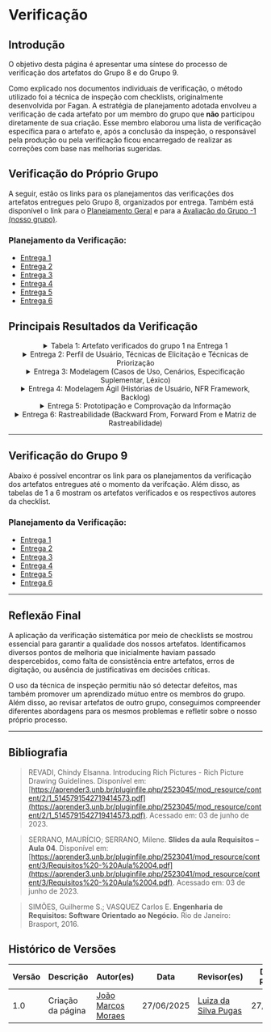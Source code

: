 # Verificação

## Introdução

O objetivo desta página é apresentar uma síntese do processo de verificação dos artefatos do Grupo 8 e do Grupo 9.

Como explicado nos documentos individuais de verificação, o método utilizado foi a técnica de inspeção com checklists, originalmente desenvolvida por Fagan. A estratégia de planejamento adotada envolveu a verificação de cada artefato por um membro do grupo que **não** participou diretamente de sua criação. Esse membro elaborou uma lista de verificação específica para o artefato e, após a conclusão da inspeção, o responsável pela produção ou pela verificação ficou encarregado de realizar as correções com base nas melhorias sugeridas.

## Verificação do Próprio Grupo

A seguir, estão os links para os planejamentos das verificações dos artefatos entregues pelo Grupo 8, organizados por entrega. Também está disponível o link para o [Planejamento Geral](../../docs/verificacao/) e para a [Avaliação do Grupo -1 (nosso grupo)](../verificacao/grupo/avaliacao-1.md).

### Planejamento da Verificação:

- [Entrega 1](../../docs/verificacao/grupo/entrega01/entrega01grupo.md)
- [Entrega 2](../../docs/verificacao/grupo/entrega02/entrega02grupo.md)
- [Entrega 3](../../docs/verificacao/grupo/entrega03/entrega03grupo.md)
- [Entrega 4](../../docs/verificacao/grupo/entrega04/entrega04grupo.md)
- [Entrega 5](../../docs/verificacao/grupo/entrega06/entrega06grupo.md)
- [Entrega 6](../../docs/verificacao/grupo/entrega05/entrega05grupo.md)

## Principais Resultados da Verificação

<center>

<details>
    <summary> Tabela 1: Artefato verificados do grupo 1 na Entrega 1</summary>
    <table>
  <tr>
    <th>Artefato</th>
    <th>Autor</th>
    <th>Correções</th>
    <th>Revisor(es)</th>
  </tr>
  <tr>
    <td><a href="../../verificacao/grupo2/entrega1/rich-picture">Rich Picture</a></td>
    <td><a href="https://github.com/BrzGab">Gabriel Lopes</a></td>
    <td><a>Melhorias no alinhamento do diagrama e inclusão dos Rich Pictures de todos os integrates do grupo junto com um video de validação do Rich Picture com o Usuario</a></td>
    <td><a href="https://github.com/JJOAOMARCOSS">João Marcos</a></td>
  </tr>
</table>
<font>Fonte: <a href='https://github.com/JJOAOMARCOSS'>João Marcos</a></font>
</details>

<details>
    <summary>Entrega 2: Perfil de Usuário, Técnicas de Elicitação e Técnicas de Priorização</summary>
    <table>
      <tr>
        <th>Artefato</th>
        <th>Autor</th>
        <th>Correções</th>
        <th>Revisor(es)</th>
      </tr>
      <tr>
        <td>Perfil de Usuário</td>
        <td>Luiza da Silva Pugas</td>
        <td>Correções na formatação dos perfis e clareza nas descrições</td>
        <td>João Marcos</td>
      </tr>
      <tr>
        <td>Técnicas de Elicitação</td>
        <td>Gabriel Lopes</td>
        <td>Padronização textual e acréscimo de justificativas para técnicas</td>
        <td>Artur Mendonça</td>
      </tr>
      <tr>
        <td>Técnicas de Priorização</td>
        <td>Lucas Mendonça</td>
        <td>Revisão de conteúdo e validação com o restante do grupo</td>
        <td>Karoline Luz</td>
      </tr>
    </table>
    <font>Fonte: <a href='https://github.com/JJOAOMARCOSS'>João Marcos</a></font>
</details>

<details>
    <summary>Entrega 3: Modelagem (Casos de Uso, Cenários, Especificação Suplementar, Léxico)</summary>
    <table>
      <tr>
        <th>Artefato</th>
        <th>Autor</th>
        <th>Correções</th>
        <th>Revisor(es)</th>
      </tr>
      <tr>
        <td>Casos de Uso</td>
        <td>Artur Mendonça</td>
        <td>Ajustes em fluxos alternativos e nomenclaturas</td>
        <td>Gabriel Lopes</td>
      </tr>
      <tr>
        <td>Cenários</td>
        <td>João Marcos</td>
        <td>Correção de ortografia e padronização dos títulos</td>
        <td>Luiza da Silva Pugas</td>
      </tr>
      <tr>
        <td>Especificação Suplementar</td>
        <td>Karoline Luz</td>
        <td>Melhorias nos requisitos não-funcionais e inclusão de justificativas</td>
        <td>Lucas Mendonça</td>
      </tr>
      <tr>
        <td>Léxico</td>
        <td>Luiza da Silva Pugas</td>
        <td>Reorganização e padronização dos termos</td>
        <td>João Marcos</td>
      </tr>
    </table>
    <font>Fonte: <a href='https://github.com/JJOAOMARCOSS'>João Marcos</a></font>
</details>

<details>
    <summary>Entrega 4: Modelagem Ágil (Histórias de Usuário, NFR Framework, Backlog)</summary>
    <table>
      <tr>
        <th>Artefato</th>
        <th>Autor</th>
        <th>Correções</th>
        <th>Revisor(es)</th>
      </tr>
      <tr>
        <td>Histórias de Usuário</td>
        <td>Lucas Mendonça</td>
        <td>Reformulação das histórias para alinhamento com as personas</td>
        <td>Artur Mendonça</td>
      </tr>
      <tr>
        <td>NFR Framework</td>
        <td>João Marcos</td>
        <td>Melhoria nas análises e justificativas dos atributos FURPS+</td>
        <td>Luiza da Silva Pugas</td>
      </tr>
      <tr>
        <td>Backlog</td>
        <td>Gabriel Lopes</td>
        <td>Reorganização dos épicos e user stories com maior clareza</td>
        <td>Karoline Luz</td>
      </tr>
    </table>
    <font>Fonte: <a href='https://github.com/JJOAOMARCOSS'>João Marcos</a></font>
</details>

<details>
    <summary>Entrega 5: Prototipação e Comprovação da Informação</summary>
    <table>
      <tr>
        <th>Artefato</th>
        <th>Autor</th>
        <th>Correções</th>
        <th>Revisor(es)</th>
      </tr>
      <tr>
        <td>Protótipo</td>
        <td>Karoline Luz</td>
        <td>Revisão de acessibilidade, contraste e fidelidade visual</td>
        <td>João Marcos</td>
      </tr>
      <tr>
        <td>Comprovação de Informação</td>
        <td>Ana Victória</td>
        <td>Inclusão de justificativas e referências dos dados levantados</td>
        <td>Luiza da Silva Pugas</td>
      </tr>
    </table>
    <font>Fonte: <a href='https://github.com/JJOAOMARCOSS'>João Marcos</a></font>
</details>

<details>
    <summary>Entrega 6: Rastreabilidade (Backward From, Forward From e Matriz de Rastreabilidade)</summary>
    <table>
      <tr>
        <th>Artefato</th>
        <th>Autor</th>
        <th>Correções</th>
        <th>Revisor(es)</th>
      </tr>
      <tr>
        <td>Backward From</td>
        <td>Artur Mendonça</td>
        <td>Revisão de ligações entre requisitos e artefatos de origem</td>
        <td>Lucas Mendonça</td>
      </tr>
      <tr>
        <td>Forward From</td>
        <td>Gabriel Lopes</td>
        <td>Ajustes de vinculações inconsistentes entre requisitos e artefatos futuros</td>
        <td>Karoline Luz</td>
      </tr>
      <tr>
        <td>Matriz de Rastreabilidade</td>
        <td>João Marcos</td>
        <td>Revisão geral da coerência entre todos os requisitos e artefatos</td>
        <td>Luiza da Silva Pugas</td>
      </tr>
    </table>
    <font>Fonte: <a href='https://github.com/JJOAOMARCOSS'>João Marcos</a></font>
</details>

</center>

---

## Verificação do Grupo 9

Abaixo é possível encontrar os link para os planejamentos da verificação dos artefatos entregues até o momento da verifcação. Além disso, as tabelas de 1 a 6 mostram os artefatos verificados e os respectivos autores da checklist.

### Planejamento da Verificação:

- [Entrega 1](../../docs/verificacao/grupo/entrega01/entrega01grupo+1.md)
- [Entrega 2](../../docs/verificacao/grupo/entrega02/entrega02grupo+1.md)
- [Entrega 3](../../docs/verificacao/grupo/entrega03/entrega03grupo+1.md)
- [Entrega 4](../../docs/verificacao/grupo/entrega04/entrega04grupo+1.md)
- [Entrega 5](../../docs/verificacao/grupo/entrega06/entrega06grupo+1.md)
- [Entrega 6](../../docs/verificacao/grupo/entrega05/entrega05grupo+1.md)

---

## Reflexão Final

A aplicação da verificação sistemática por meio de checklists se mostrou essencial para garantir a qualidade dos nossos artefatos. Identificamos diversos pontos de melhoria que inicialmente haviam passado despercebidos, como falta de consistência entre artefatos, erros de digitação, ou ausência de justificativas em decisões críticas.

O uso da técnica de inspeção permitiu não só detectar defeitos, mas também promover um aprendizado mútuo entre os membros do grupo. Além disso, ao revisar artefatos de outro grupo, conseguimos compreender diferentes abordagens para os mesmos problemas e refletir sobre o nosso próprio processo.

---

## Bibliografia

> REVADI, Chindy Elsanna. Introducing Rich Pictures - Rich Picture Drawing Guidelines. Disponível em: [https://aprender3.unb.br/pluginfile.php/2523045/mod_resource/content/2/1_5145791542719414573.pdf](https://aprender3.unb.br/pluginfile.php/2523045/mod_resource/content/2/1_5145791542719414573.pdf). Acessado em: 03 de junho de 2023.

> SERRANO, MAURÍCIO; SERRANO, Milene. **Slides da aula Requisitos – Aula 04**. Disponível em: [https://aprender3.unb.br/pluginfile.php/2523041/mod_resource/content/3/Requisitos%20-%20Aula%2004.pdf](https://aprender3.unb.br/pluginfile.php/2523041/mod_resource/content/3/Requisitos%20-%20Aula%2004.pdf). Acessado em: 03 de junho de 2023.

> SIMÕES, Guilherme S.; VASQUEZ Carlos E. **Engenharia de Requisitos: Software Orientado ao Negócio.** Rio de Janeiro: Brasport, 2016.

## Histórico de Versões

| Versão | Descrição                      | Autor(es)                                             | Data       | Revisor(es)                                        | Data de Revisão |
| ------ | ------------------------------ | ----------------------------------------------------- | ---------- | -------------------------------------------------- | --------------- |
| 1.0    | Criação da página | [João Marcos Moraes](https://github.com/JJOAOMARCOSS) | 27/06/2025 | [Luiza da Silva Pugas](https://github.com/Luizaxx) | 27/06/2025      |